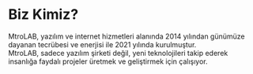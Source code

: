 <h1>Biz Kimiz?</h1>
<p>MtroLAB, yazılım ve internet hizmetleri alanında 2014 yılından günümüze dayanan tecrübesi ve enerjisi ile 2021 yılında kurulmuştur.<br>
MtroLAB, sadece yazılım şirketi değil, yeni teknolojileri takip ederek insanlığa faydalı projeler üretmek ve geliştirmek için çalışıyor.</p>
